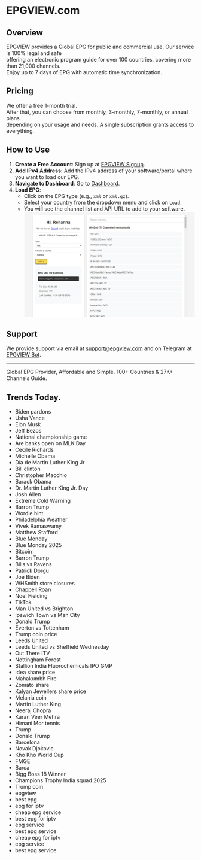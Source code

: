 # EPGVIEW.com



## Overview
EPGVIEW provides a Global EPG for public and commercial use. Our service is 100% legal and safe\
offering an electronic program guide for over 100 countries, covering more than 21,000 channels.\
Enjoy up to 7 days of EPG with automatic time synchronization.

## Pricing
We offer a free 1-month trial. \
After that, you can choose from monthly, 3-monthly, 7-monthly, or annual plans \
depending on your usage and needs. A single subscription grants access to everything.

## How to Use
1. **Create a Free Account**: Sign up at [EPGVIEW Signup](https://epgview.com/signup.php).
2. **Add IPv4 Address**: Add the IPv4 address of your software/portal where you want to load our EPG.
3. **Navigate to Dashboard**: Go to [Dashboard](https://epgview.com/dashboard.php).
4. **Load EPG**:
   - Click on the EPG type (e.g., `xml` or `xml.gz`).
   - Select your country from the dropdown menu and click on `Load`.
   - You will see the channel list and API URL to add to your software.
![EPGVIEW](img/dashboard.png)
## Support
We provide support via email at [support@epgview.com](mailto:support@epgview.com) and on Telegram at [EPGVIEW Bot](https://t.me/epgview_bot).

---

Global EPG Provider, Affordable and Simple. 100+ Countries & 27K+ Channels Guide.

## Trends Today.

- Biden pardons
- Usha Vance
- Elon Musk
- Jeff Bezos
- National championship game
- Are banks open on MLK Day
- Cecile Richards
- Michelle Obama
- Día de Martin Luther King Jr
- Bill clinton
- Christopher Macchio
- Barack Obama
- Dr. Martin Luther King Jr. Day
- Josh Allen
- Extreme Cold Warning
- Barron Trump
- Wordle hint
- Philadelphia Weather
- Vivek Ramaswamy
- Matthew Stafford
- Blue Monday
- Blue Monday 2025
- Bitcoin
- Barron Trump
- Bills vs Ravens
- Patrick Dorgu
- Joe Biden
- WHSmith store closures
- Chappell Roan
- Noel Fielding
- TikTok
- Man United vs Brighton
- Ipswich Town vs Man City
- Donald Trump
- Everton vs Tottenham
- Trump coin price
- Leeds United
- Leeds United vs Sheffield Wednesday
- Out There ITV
- Nottingham Forest
- Stallion India Fluorochemicals IPO GMP
- Idea share price
- Mahakumbh Fire
- Zomato share
- Kalyan Jewellers share price
- Melania coin
- Martin Luther King
- Neeraj Chopra
- Karan Veer Mehra
- Himani Mor tennis
- Trump
- Donald Trump
- Barcelona
- Novak Djokovic
- Kho Kho World Cup
- FMGE
- Barca
- Bigg Boss 18 Winner
- Champions Trophy India squad 2025
- Trump coin
- epgview
- best epg
- epg for iptv
- cheap epg service
- best epg for iptv
- epg service
- best epg service
- cheap epg for iptv
- epg service
- best epg service
